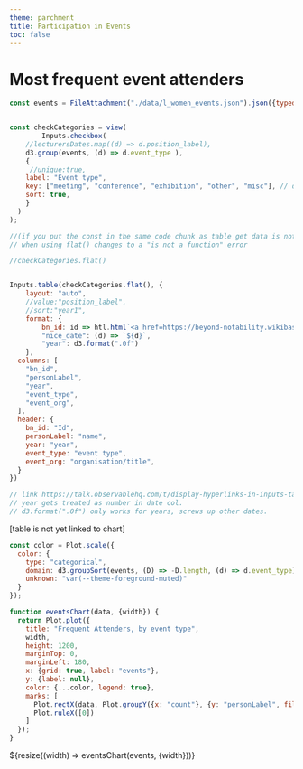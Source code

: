 ```yaml
---
theme: parchment
title: Participation in Events
toc: false
---
```


# Most frequent event attenders

```js
const events = FileAttachment("./data/l_women_events.json").json({typed:true});
```


```js

const checkCategories = view(   
		Inputs.checkbox(
    //lecturersDates.map((d) => d.position_label),
    d3.group(events, (d) => d.event_type ),
    {
     //unique:true,
    label: "Event type",
    key: ["meeting", "conference", "exhibition", "other", "misc"], // does need this
    sort: true,
    }
  ) 
);

//(if you put the const in the same code chunk as table get data is not iterable error)
// when using flat() changes to a "is not a function" error
```

```js
//checkCategories.flat()
```



```js

Inputs.table(checkCategories.flat(), {
	layout: "auto",
	//value:"position_label",
	//sort:"year1",
	format: {
		bn_id: id => htl.html`<a href=https://beyond-notability.wikibase.cloud/entity/${id} target=_blank>${id}</a>`,
		"nice_date": (d) => `${d}`,
		"year": d3.format(".0f")
	},
  columns: [
    "bn_id",
    "personLabel",
    "year",
    "event_type",
    "event_org",
  ], 
  header: {
    bn_id: "Id",
    personLabel: "name",
    year: "year",
    event_type: "event type",
    event_org: "organisation/title",
  }
})

// link https://talk.observablehq.com/t/display-hyperlinks-in-inputs-table/5947
// year gets treated as number in date col.
// d3.format(".0f") only works for years, screws up other dates.
```


[table is not yet linked to chart]


<!-- A shared color scale for consistency, sorted by the number of launches -->

```js
const color = Plot.scale({
  color: {
    type: "categorical",
    domain: d3.groupSort(events, (D) => -D.length, (d) => d.event_type).filter((d) => d !== "Other"),
    unknown: "var(--theme-foreground-muted)"
  }
});
```

<!-- 
date,state,stateId,family
count(bn_id, personLabel, event_type, n_bn)
 -->

```js
function eventsChart(data, {width}) {
  return Plot.plot({
    title: "Frequent Attenders, by event type",
    width,
    height: 1200,
    marginTop: 0,
    marginLeft: 180,
    x: {grid: true, label: "events"},
    y: {label: null},
    color: {...color, legend: true},
    marks: [
      Plot.rectX(data, Plot.groupY({x: "count"}, {y: "personLabel", fill: "event_type", tip: true, sort: {y: "-x"}})),
      Plot.ruleX([0])
    ]
  });
}
```

<div class="grid grid-cols-1">
  <div class="card">
    ${resize((width) => eventsChart(events, {width}))}
  </div>
</div>